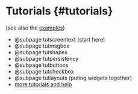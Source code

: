 Tutorials {#tutorials}
=========
(see also the <a href="examples.html">examples</a>)
* @subpage tutscreentext (start here)
* @subpage tutmsgbox
* @subpage tutshapes
* @subpage tutpersistency
* @subpage tutbuttons
* @subpage tutcheckbox
* @subpage tutlayouts (puting widgets together)
* [more tutorials and help](https://sagi-z.github.io/CanvasCV/support "more tutorials")
